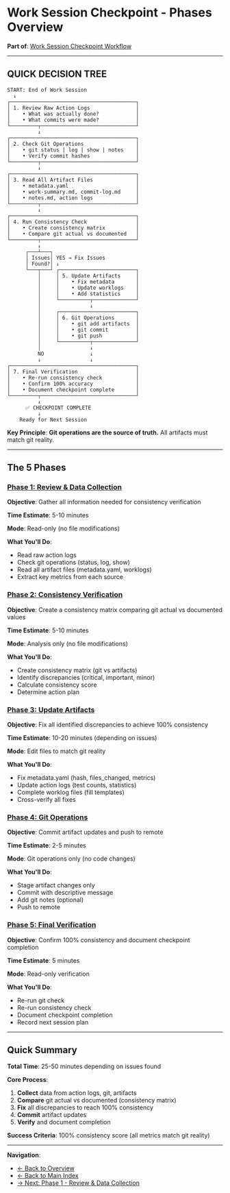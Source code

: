 # Work Session Checkpoint - Phases Overview

**Part of**: [Work Session Checkpoint Workflow](../WORK_SESSION_CHECKPOINT_WORKFLOW.md)

---

## QUICK DECISION TREE

```text
START: End of Work Session
  ↓
┌─────────────────────────────────────────┐
│ 1. Review Raw Action Logs               │
│    • What was actually done?            │
│    • What commits were made?            │
└─────────┬───────────────────────────────┘
          ↓
┌─────────────────────────────────────────┐
│ 2. Check Git Operations                 │
│    • git status | log | show | notes    │
│    • Verify commit hashes               │
└─────────┬───────────────────────────────┘
          ↓
┌─────────────────────────────────────────┐
│ 3. Read All Artifact Files              │
│    • metadata.yaml                      │
│    • work-summary.md, commit-log.md     │
│    • notes.md, action logs              │
└─────────┬───────────────────────────────┘
          ↓
┌─────────────────────────────────────────┐
│ 4. Run Consistency Check                │
│    • Create consistency matrix          │
│    • Compare git actual vs documented   │
└─────────┬───────────────────────────────┘
          ↓
      ┌───┴───┐
      │ Issues│ YES → Fix Issues
      │ Found?│ ↓
      └───┬───┘ ┌─────────────────────────┐
          │     │ 5. Update Artifacts     │
          │     │    • Fix metadata       │
          │     │    • Update worklogs    │
          │     │    • Add statistics     │
          │     └──────────┬──────────────┘
          │                ↓
          │     ┌─────────────────────────┐
          │     │ 6. Git Operations       │
          │     │    • git add artifacts  │
          │     │    • git commit         │
          │     │    • git push           │
          │     └──────────┬──────────────┘
          │                ↓
          NO               ↓
          ↓                ↓
┌─────────────────────────────────────────┐
│ 7. Final Verification                   │
│    • Re-run consistency check           │
│    • Confirm 100% accuracy              │
│    • Document checkpoint complete       │
└─────────┬───────────────────────────────┘
          ↓
      ✅ CHECKPOINT COMPLETE
          ↓
    Ready for Next Session
```

**Key Principle**: **Git operations are the source of truth.** All artifacts must match git reality.

---

## The 5 Phases

### [Phase 1: Review & Data Collection](03-phase1-review.md)

**Objective**: Gather all information needed for consistency verification

**Time Estimate**: 5-10 minutes

**Mode**: Read-only (no file modifications)

**What You'll Do**:

- Read raw action logs
- Check git operations (status, log, show)
- Read all artifact files (metadata.yaml, worklogs)
- Extract key metrics from each source

### [Phase 2: Consistency Verification](04-phase2-verification.md)

**Objective**: Create a consistency matrix comparing git actual vs documented values

**Time Estimate**: 5-10 minutes

**Mode**: Analysis only (no file modifications)

**What You'll Do**:

- Create consistency matrix (git vs artifacts)
- Identify discrepancies (critical, important, minor)
- Calculate consistency score
- Determine action plan

### [Phase 3: Update Artifacts](05-phase3-update.md)

**Objective**: Fix all identified discrepancies to achieve 100% consistency

**Time Estimate**: 10-20 minutes (depending on issues)

**Mode**: Edit files to match git reality

**What You'll Do**:

- Fix metadata.yaml (hash, files_changed, metrics)
- Update action logs (test counts, statistics)
- Complete worklog files (fill templates)
- Cross-verify all fixes

### [Phase 4: Git Operations](06-phase4-git.md)

**Objective**: Commit artifact updates and push to remote

**Time Estimate**: 2-5 minutes

**Mode**: Git operations only (no code changes)

**What You'll Do**:

- Stage artifact changes only
- Commit with descriptive message
- Add git notes (optional)
- Push to remote

### [Phase 5: Final Verification](07-phase5-final.md)

**Objective**: Confirm 100% consistency and document checkpoint completion

**Time Estimate**: 5 minutes

**Mode**: Read-only verification

**What You'll Do**:

- Re-run git check
- Re-run consistency check
- Document checkpoint completion
- Record next session plan

---

## Quick Summary

**Total Time**: 25-50 minutes depending on issues found

**Core Process**:

1. **Collect** data from action logs, git, artifacts
2. **Compare** git actual vs documented (consistency matrix)
3. **Fix** all discrepancies to reach 100% consistency
4. **Commit** artifact updates
5. **Verify** and document completion

**Success Criteria**: 100% consistency score (all metrics match git reality)

---

**Navigation**:

- [← Back to Overview](01-overview.md)
- [← Back to Main Index](../WORK_SESSION_CHECKPOINT_WORKFLOW.md)
- [→ Next: Phase 1 - Review & Data Collection](03-phase1-review.md)
